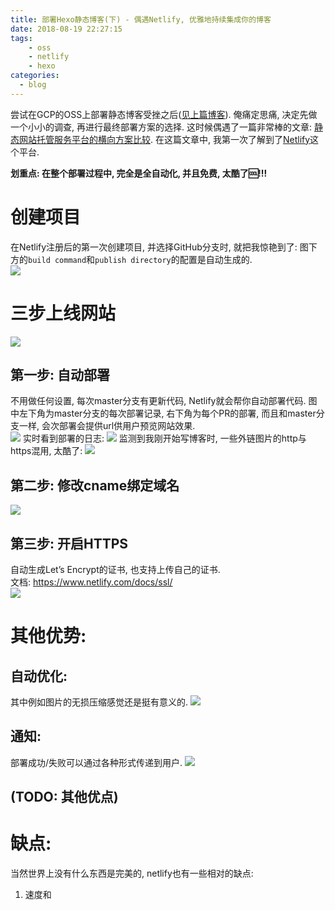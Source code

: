 ```yaml
---
title: 部署Hexo静态博客(下) - 偶遇Netlify, 优雅地持续集成你的博客
date: 2018-08-19 22:27:15
tags: 
    - oss
    - netlify
    - hexo
categories:
  - blog
---
```


尝试在GCP的OSS上部署静态博客受挫之后([见上篇博客](/blog/20180819/deploy-hexo-blog-to-gcp-oss/)). 俺痛定思痛, 决定先做一个小小的调查, 再进行最终部署方案的选择. 这时候偶遇了一篇非常棒的文章: [静态网站托管服务平台的横向方案比较](https://blog.csdn.net/grackanil/article/details/81196931). 在这篇文章中, 我第一次了解到了[Netlify](https://www.netlify.com/)这个平台. 

**划重点: 在整个部署过程中, 完全是全自动化, 并且免费, 太酷了🆒!!!**    

# 创建项目
在Netlify注册后的第一次创建项目, 并选择GitHub分支时, 就把我惊艳到了: 图下方的`build command`和`publish directory`的配置是自动生成的.    
![](/images/blog/180819_hexo_to_gcp_netlify/15346902374971.jpg)

<!--more-->

# 三步上线网站
![](/images/blog/180819_hexo_to_gcp_netlify/15346905025065.jpg)

## 第一步: 自动部署
不用做任何设置, 每次master分支有更新代码, Netlify就会帮你自动部署代码. 图中左下角为master分支的每次部署记录, 右下角为每个PR的部署, 而且和master分支一样, 会次部署会提供url供用户预览网站效果.   
![](/images/blog/180819_hexo_to_gcp_netlify/15346905884358.jpg)
实时看到部署的日志:
![](/images/blog/180819_hexo_to_gcp_netlify/15346911202648.jpg)
监测到我刚开始写博客时, 一些外链图片的http与https混用, 太酷了:
![](/images/blog/180819_hexo_to_gcp_netlify/15346911557201.jpg)


## 第二步: 修改cname绑定域名
![](/images/blog/180819_hexo_to_gcp_netlify/15346942823694.jpg)

## 第三步: 开启HTTPS
自动生成Let’s Encrypt的证书, 也支持上传自己的证书.   
文档: https://www.netlify.com/docs/ssl/   
![](/images/blog/180819_hexo_to_gcp_netlify/15346942384652.jpg)


# 其他优势:
## 自动优化: 
其中例如图片的无损压缩感觉还是挺有意义的.
![](/images/blog/180819_hexo_to_gcp_netlify/15346938018934.jpg)
## 通知:   
部署成功/失败可以通过各种形式传递到用户. 
![](/images/blog/180819_hexo_to_gcp_netlify/15346943108245.jpg)

## (TODO: 其他优点)


# 缺点:
当然世界上没有什么东西是完美的, netlify也有一些相对的缺点:
1. 速度和

